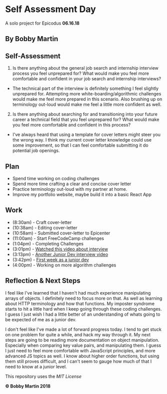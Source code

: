 # Self Assessment Day
A solo project for Epicodus **06.16.18**

## By Bobby Martin

## Self-Assessment
1. Is there anything about the general job search and internship interview process you feel unprepared for? What would make you feel more comfortable and confident in your job search and internship interviews?
  * The technical part of the interview is definitely something I feel slightly unprepared for. Attempting more white-boarding/algorithmic challenges would make me feel more prepared in this scenario. Also brushing up on terminology out-loud would make me feel a little more confident as well.


2. Is there anything about searching for and transitioning into your future career a technical field that you feel unprepared for? What would make you feel more comfortable and confident in this process?
  * I've always heard that using a template for cover letters might steer you the wrong way. I think my current cover letter knowledge could use some improvement, so that I can feel comfortable submitting it do potential job openings.

## Plan
  * Spend time working on coding challenges
  * Spend more time crafting a clear and concise cover letter
  * Practice terminology out-loud with my partner at home.
  * Improve my portfolio website, maybe build it into a basic React App

## Work
  * (8:30am) - Craft cover-letter
  * (10:38am) - Editing cover-letter
  * (10:58am) - Submitted cover-letter to Epicenter
  * (11:00am) - Start FreeCodeCamp challenges
  * (1:04pm) - Completing Challenges
  * (3:01pm) - [Watched this video about interview](https://www.youtube.com/watch?v=S6lwJ6Rixnc)
  * (3:13pm) - [Another Junior Dev interview video](https://www.youtube.com/watch?v=nX0ajFKB2E0)
  * (3:42pm) - [First week as a junior dev](https://www.youtube.com/watch?v=E4LohbB1yUs)
  * (4:00pm) - Working on more algorithm challenges

## Reflection & Next Steps
I feel like I've learned that I haven't had much experience manipulating arrays of objects. I definitely need to focus more on that. As well as learning about HTTP terminology and how that functions. My imposter syndrome starts to hit a little hard when I keep going through these coding challenges. I guess I just wish I had a little better of an understanding of whats going to be expected of me as a junior dev.

I don't feel like I've made a lot of forward progress today. I tend to get stuck on one problem for quite a while, and hack my way through it. My next steps are going to be reading more documentation on object manipulation. Especially when comparing key value pairs, and manipulating them. I guess I just need to feel more comfortable with JavaScript principles, and more advanced JS topics as well. I know about higher order functions, but using them still proves difficult, and I can't seem to gauge how much of that I need to know at a junior level.

This repository uses the _MIT License_  

**&copy; Bobby Martin 2018**
